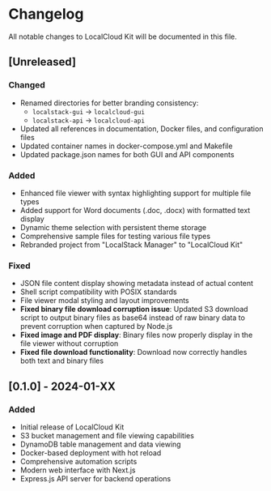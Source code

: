 # Changelog

All notable changes to LocalCloud Kit will be documented in this file.

## [Unreleased]

### Changed

- Renamed directories for better branding consistency:
  - `localstack-gui` → `localcloud-gui`
  - `localstack-api` → `localcloud-api`
- Updated all references in documentation, Docker files, and configuration files
- Updated container names in docker-compose.yml and Makefile
- Updated package.json names for both GUI and API components

### Added

- Enhanced file viewer with syntax highlighting support for multiple file types
- Added support for Word documents (.doc, .docx) with formatted text display
- Dynamic theme selection with persistent theme storage
- Comprehensive sample files for testing various file types
- Rebranded project from "LocalStack Manager" to "LocalCloud Kit"

### Fixed

- JSON file content display showing metadata instead of actual content
- Shell script compatibility with POSIX standards
- File viewer modal styling and layout improvements
- **Fixed binary file download corruption issue**: Updated S3 download script to output binary files as base64 instead of raw binary data to prevent corruption when captured by Node.js
- **Fixed image and PDF display**: Binary files now properly display in the file viewer without corruption
- **Fixed file download functionality**: Download now correctly handles both text and binary files

## [0.1.0] - 2024-01-XX

### Added

- Initial release of LocalCloud Kit
- S3 bucket management and file viewing capabilities
- DynamoDB table management and data viewing
- Docker-based deployment with hot reload
- Comprehensive automation scripts
- Modern web interface with Next.js
- Express.js API server for backend operations

